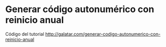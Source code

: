 # Generar código autonumérico con reinicio anual
Código del tutorial http://galatar.com/generar-codigo-autonumerico-con-reinicio-anual
